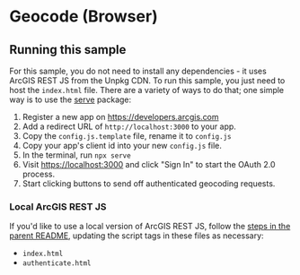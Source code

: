 # Geocode (Browser)

## Running this sample

For this sample, you do not need to install any dependencies - it uses ArcGIS REST JS from the Unpkg CDN. To run this sample, you just need to host the `index.html` file. There are a variety of ways to do that; one simple way is to use the [serve](https://www.npmjs.com/package/serve) package:

1. Register a new app on <https://developers.arcgis.com>
2. Add a redirect URL of `http://localhost:3000` to your app.
3. Copy the `config.js.template` file, rename it to `config.js`
4. Copy your app's client id into your new `config.js` file.
5. In the terminal, run `npx serve`
6. Visit <https://localhost:3000> and click "Sign In" to start the OAuth 2.0 process.
7. Start clicking buttons to send off authenticated geocoding requests.

### Local ArcGIS REST JS

If you'd like to use a local version of ArcGIS REST JS, follow the [steps in the parent README](../README.md#local-arcgis-rest-js-browser), updating the script tags in these files as necessary:

- `index.html`
- `authenticate.html`
